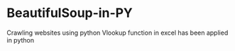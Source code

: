 # BeautifulSoup-in-PY
Crawling websites using python 
Vlookup function in excel has been applied in python
